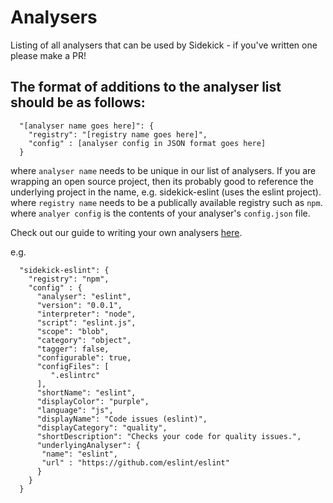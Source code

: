 # Analysers

Listing of all analysers that can be used by Sidekick - if you've written one please make a PR!

## The format of additions to the analyser list should be as follows:

```
  "[analyser name goes here]": {
    "registry": "[registry name goes here]",
    "config" : [analyser config in JSON format goes here]
  }
```

where `analyser name` needs to be unique in our list of analysers. If you are wrapping an open source project, then its probably good to reference the underlying project in the name, e.g. sidekick-eslint (uses the eslint project).
where `registry name` needs to be a publically available registry such as `npm`.
where `analyer config` is the contents of your analyser's `config.json` file. 

Check out our guide to writing your own analysers [here](https://github.com/sidekickcode/sidekick-analyser).
  
e.g.
  
```
  "sidekick-eslint": {
    "registry": "npm",
    "config" : {
      "analyser": "eslint",
      "version": "0.0.1",
      "interpreter": "node",
      "script": "eslint.js",
      "scope": "blob",
      "category": "object",
      "tagger": false,
      "configurable": true,
      "configFiles": [
         ".eslintrc"
      ],
      "shortName": "eslint",
      "displayColor": "purple",
      "language": "js",
      "displayName": "Code issues (eslint)",
      "displayCategory": "quality",
      "shortDescription": "Checks your code for quality issues.",
      "underlyingAnalyser": {
       "name": "eslint",
       "url" : "https://github.com/eslint/eslint"
      }
    }
  }
```  
  
  
